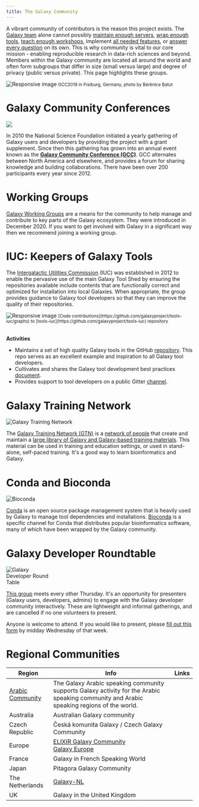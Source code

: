 ```yaml
---
title: The Galaxy Community
---
```

A vibrant community of contributors is the reason this project exists. The [Galaxy team](/src/galaxy-team/index.md) alone cannot possibly [maintain enough servers](/src/use/index.md), [wrap enough tools](https://toolshed.g2.bx.psu.edu/), [teach enough workshops](/src/events/index.md), implement [all needed features](https://github.com/galaxyproject), or [answer every question](/src/support/index.md) on its own. This is why community is vital to our core mission - enabling reproducible research in data-rich sciences and beyond. Members within the Galaxy community are located all around the world and often form subgroups that differ in size (small versus large) and degree of privacy (public versus private). This page highlights these groups.

<div>
    <img src="/src/events/gcc2019/gcc2019-grouppicture.jpg" class="img-fluid mx-auto" alt="Responsive image">
    <small>GCC2019 in Freiburg, Germany, photo by Bérénice Batut</small>
</div>

# Galaxy Community Conferences

<img class="float-right" style="max-width: 16rem;" src="/events/gcc2021/gcc2021-logo-wide-trans.png">

In 2010 the National Science Foundation initiated a yearly gathering of Galaxy users and developers by providing the project with a grant supplement. Since then this gathering has grown into an annual event known as the **[Galaxy Community Conference (GCC)](/src/gcc/index.md)**. GCC alternates between North America and elsewhere, and provides a forum for sharing knowledge and building collaborations. There have been over 200 participants every year since 2012.


# Working Groups

[Galaxy Working Groups](/src/community/wg/index.md) are a means for the community to help manage and contribute to key parts of the Galaxy ecosystem.  They were introduced in December 2020.  If you want to get involved with Galaxy in a significant way then we recommend joining a working group.

# IUC: Keepers of Galaxy Tools

The [Intergalactic Utilities Commission](/src/iuc/index.md) (IUC) was established in 2012 to enable the pervasive use of the main Galaxy Tool Shed by ensuring the repositories available include contents that are functionally correct and optimized for installation into local Galaxies.  When appropriate, the group provides guidance to Galaxy tool developers so that they can improve the quality of their repositories.

<div>
    <img src="/src/iuc/iuc-commits.png" class="img-fluid mx-auto" alt="Responsive image">
    <small>[Code contributions](https://github.com/galaxyproject/tools-iuc/graphs) to [tools-iuc](https://github.com/galaxyproject/tools-iuc) repository</small>
</div>

<br />

**Activities**

* Maintains a set of high quality Galaxy tools in the GitHub [repository](https://github.com/galaxyproject/tools-iuc). This repo serves as an excellent example and inspiration to all Galaxy tool developers.
* Cultivates and shares the Galaxy tool development best practices [document](http://galaxy-iuc-standards.readthedocs.io/).
* Provides support to tool developers on a public Gitter [channel](https://gitter.im/galaxy-iuc/iuc).


# Galaxy Training Network

<img class="float-right" style="max-width: 15rem;" src="/src/images/galaxy-logos/GTNLogo300.png" alt="Galaxy Training Network" />

The [Galaxy Training Network (GTN)](https://training.galaxyproject.org/) is a [network of people](https://training.galaxyproject.org/training-material/hall-of-fame) that create and maintain a [large library of Galaxy and Galaxy-based training materials](https://training.galaxyproject.org/). This material can be used in training and education settings, or used in stand-alone, self-paced training.  It's a good way to learn bioinformatics and Galaxy.


# Conda and Bioconda

<img class="float-right" style="max-width: 15rem;" src="/src/images/logos/bioconda_64.png" alt="Bioconda" />

[Conda](https://conda.io/docs/index.html) is an open source package management system that is heavily used by Galaxy to manage tool dependencies and installations. [Bioconda](https://bioconda.github.io/) is a specific channel for Conda that distributes popular bioinformatics software, many of which have been wrapped by the Galaxy community.


# Galaxy Developer Roundtable

<img class="float-right" style="max-width: 8rem;" src="/src/images/galaxy-logos/galaxy-developer-roundtable-300.png" alt="Galaxy Developer Round Table" />

[This group](/src/community/devroundtable/index.md) meets every other Thursday.  It's an opportunity for presenters (Galaxy users, developers, admins) to engage with the Galaxy developer community interactively.  These are lightweight and informal gatherings, and are cancelled if no one volunteers to present.

Anyone is welcome to attend. If you would like to present, please [fill out this form](https://bit.ly/gxdevroundtablepresent) by midday Wednesday of that week.


# Regional Communities

| Region | Info | Links |
|--------|------|-------|
| [Arabic Community](/src/community/arabic/index.md) | The Galaxy Arabic speaking community supports Galaxy activity for the Arabic speaking community and Arabic speaking regions of the world. | [<i class="fab fa-twitter" aria-hidden="true"></i>](http://twitter.com/galaxy_arabic) [<i class="fa fa-envelope" aria-hidden="true"></i>](https://lists.galaxyproject.org/lists/galaxy-arabic.lists.galaxyproject.org/) [<i class="fab fa-facebook-square" aria-hidden="true"></i>](http://bit.ly/2ek7fTh) |
| Australia | Australian Galaxy community | [<i class="fab fa-twitter" aria-hidden="true"></i>](http://twitter.com/galaxyaustralia) [<i class="fa fa-external-link-alt" aria-hidden="true"></i>](https://usegalaxy.org.au/) |
| Czech Republic | Česká komunita Galaxy / Czech Galaxy Community | [<i class="fa fa-envelope" aria-hidden="true"></i>](https://lists.galaxyproject.org/lists/galaxy-czech.lists.galaxyproject.org/) |
| Europe | [ELIXIR Galaxy Community](https://elixir-europe.org/communities/galaxy) <br /> [Galaxy Europe](https://galaxyproject.eu/) | [<i class="fa fa-external-link-alt" aria-hidden="true"></i>](https://elixir-europe.org/communities/galaxy) <br /> [<i class="fa fa-external-link-alt" aria-hidden="true"></i>](https://galaxyproject.eu/) [<i class="fab fa-gitter" aria-hidden="true"></i>](https://gitter.im/usegalaxy-eu)|
| France | Galaxy in French Speaking World | [<i class="fa fa-external-link-alt" aria-hidden="true"></i>](https://community.france-bioinformatique.fr/c/galaxy/8) |
| Japan | Pitagora Galaxy Community | [<i class="fab fa-twitter" aria-hidden="true"></i>](https://twitter.com/hashtag/usegalaxyjp) [<i class="fa fa-external-link-alt" aria-hidden="true"></i>](http://wiki.pitagora-galaxy.org) |
| The Netherlands | [Galaxy-NL](https://www.dtls.nl/community/interest-groups/galaxy-interest-group/) | [<i class="fa fa-envelope" aria-hidden="true"></i>](https://lists.dtls.nl/mailman/listinfo/nlgalaxy-team) |
| UK | Galaxy in the United Kingdom | [<i class="fab fa-twitter" aria-hidden="true"></i>](http://twitter.com/galaxyukfriends) |
